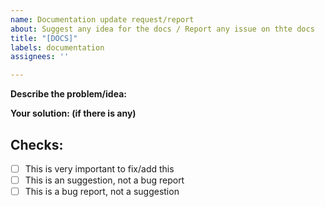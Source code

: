 ```yaml
---
name: Documentation update request/report
about: Suggest any idea for the docs / Report any issue on thte docs
title: "[DOCS]"
labels: documentation
assignees: ''

---
```


**Describe the problem/idea:**

**Your solution: (if there is any)**

## Checks:
- [ ] This is very important to fix/add this
- [ ] This is an suggestion, not a bug report
- [ ] This is a bug report, not a suggestion
